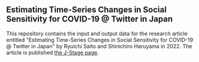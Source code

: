 ## Estimating Time-Series Changes in Social Sensitivity for COVID-19 @ Twitter in Japan

This repository contains the input and output data for the research article entitled "Estimating Time-Series Changes in Social Sensitivity for COVID-19 @ Twitter in Japan" by Ryuichi Saito and Shinichiro Haruyama in 2022. The article is published [the J-Stage page](doi.org/10.1527/tjsai.37-3_C-L91). 

